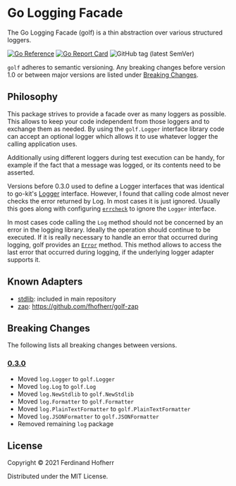 # Go Logging Facade

The Go Logging Facade (golf) is a thin abstraction over various
structured loggers.

[![Go Reference](https://pkg.go.dev/badge/github.com/fhofherr/golf.svg)](https://pkg.go.dev/github.com/fhofherr/golf)
[![Go Report Card](https://goreportcard.com/badge/github.com/fhofherr/golf)](https://goreportcard.com/report/github.com/fhofherr/golf)
![GitHub tag (latest SemVer)](https://img.shields.io/github/tag/fhofherr/golf.svg)

`golf` adheres to semantic versioning. Any breaking changes before version
1.0 or between major versions are listed under [Breaking
Changes](#breaking-changes).

## Philosophy

This package strives to provide a facade over as many loggers as
possible. This allows to keep your code independent from those loggers
and to exchange them as needed. By using the `golf.Logger` interface
library code can accept an optional logger which allows it to use
whatever logger the calling application uses.

Additionally using different loggers during test execution can be handy,
for example if the fact that a message was logged, or its contents need
to be asserted.

Versions before 0.3.0 used to define a Logger interfaces that was
identical to go-kit's
[Logger](https://pkg.go.dev/github.com/go-kit/log#Logger) interface.
However, I found that calling code almost never checks the error
returned by Log. In most cases it is just ignored. Usually this goes
along with configuring [`errcheck`](https://github.com/kisielk/errcheck)
to ignore the `Logger` interface.

In most cases code calling the `Log` method should not be concerned by
an error in the logging library. Ideally the operation should continue
to be executed. If it is really necessary to handle an error that
occurred during logging, golf provides an
[`Error`](https://pkg.go.dev/github.com/fhofherr/golf#Error) method.
This method allows to access the last error that occurred during
logging, if the underlying logger adapter supports it.

## Known Adapters

* [stdlib](https://pkg.go.dev/log): included in main repository
* [zap](https://github.com/uber-go/zap): https://github.com/fhofherr/golf-zap

## Breaking Changes

The following lists all breaking changes between versions.

### [0.3.0]

* Moved `log.Logger` to `golf.Logger`
* Moved `log.Log` to `golf.Log`
* Moved `log.NewStdlib` to `golf.NewStdlib`
* Moved `log.Formatter` to `golf.Formatter`
* Moved `log.PlainTextFormatter` to `golf.PlainTextFormatter`
* Moved `log.JSONFormatter` to `golf.JSONFormatter`
* Removed remaining `log` package

## License

Copyright © 2021 Ferdinand Hofherr

Distributed under the MIT License.

[0.3.0]: https://github.com/fhofherr/golf/compare/v0.2.0...v0.3.0
